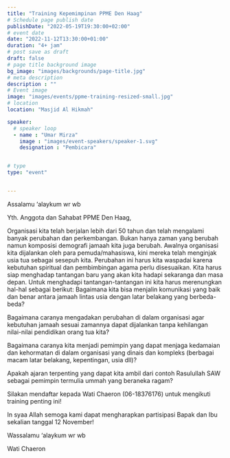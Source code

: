 ```yaml
---
title: "Training Kepemimpinan PPME Den Haag"
# Schedule page publish date
publishDate: "2022-05-19T19:30:00+02:00"
# event date
date: "2022-11-12T13:30:00+01:00"
duration: "4+ jam"
# post save as draft
draft: false
# page title background image
bg_image: "images/backgrounds/page-title.jpg"
# meta description
description : ""
# Event image
image: "images/events/ppme-training-resized-small.jpg"
# location
location: "Masjid Al Hikmah"

speaker:
  # speaker loop
  - name : "Umar Mirza"
    image : "images/event-speakers/speaker-1.svg"
    designation : "Pembicara"


# type
type: "event"


---
```


Assalamu ‘alaykum wr wb

Yth. Anggota dan Sahabat PPME Den Haag,

Organisasi kita telah berjalan lebih dari 50 tahun dan telah mengalami banyak perubahan dan perkembangan. Bukan hanya zaman yang berubah namun komposisi demografi jamaah kita juga berubah. Awalnya organisasi kita dijalankan oleh para pemuda/mahasiswa, kini mereka telah menginjak usia tua sebagai sesepuh kita. Perubahan ini harus kita waspadai karena kebutuhan spiritual dan pembimbingan agama perlu disesuaikan. Kita harus siap menghadap tantangan baru yang akan kita hadapi sekaranga dan masa depan. Untuk menghadapi tantangan-tantangan ini kita harus merenungkan hal-hal sebagai berikut:
Bagaimana kita bisa menjalin komunikasi yang baik dan benar antara jamaah lintas usia dengan latar belakang yang berbeda-beda?

Bagaimana caranya mengadakan perubahan di dalam organisasi agar kebutuhan jamaah sesuai zamannya dapat dijalankan tanpa kehilangan nilai-nilai pendidikan orang tua kita?

Bagaimana caranya kita menjadi pemimpin yang dapat menjaga kedamaian dan kehormatan di dalam organisasi yang dinais dan kompleks (berbagai macam latar belakang, kepentingan, usia dll)?

Apakah ajaran terpenting yang dapat kita ambil dari contoh Rasulullah SAW sebagai pemimpin termulia ummah yang beraneka ragam?

Silakan mendaftar kepada Wati Chaeron (06-18376176) untuk mengikuti training penting ini!

In syaa Allah semoga kami dapat mengharapkan partisipasi Bapak dan Ibu sekalian tanggal 12 November!

Wassalamu ‘alaykum wr wb

Wati Chaeron
